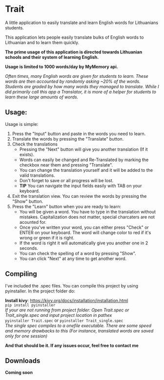 # Trait
A little application to easily translate and learn English words for Lithuanians students.

This application lets people easily translate bulks of English words to Lithuanian and to learn them quickly.

**The prime usage of this application is directed towards Lithuanian schools and their system of learning English.**

**Usage is limited to 1000 words/day by MyMemory api.**

_Often times, many English words are given for students to learn. These words are then accounted by randomly asking ~20% of the words. Students are graded by how many words they managed to translate. While I did primarily call this app a Translator, it is more of a helper for students to learn these large amounts of words._

## Usage:

Usage is simple:
1. Press the "Input" button and paste in the words you need to learn.
2. Translate the words by pressing the "Translate" button.
3. Check the translations
    * Pressing the "Next" button will give you another translation (If it exists).
    * Words can easily be changed and Re-Translated by marking the checkbox near them and pressing "Translate".
    * You can change the translation yourself and it will be added to the valid translations.
    * Don't forget to save or all progress will be lost.
    * **TIP** You can navigate the input fields easily with TAB on your keyboard.
4. Exit the translation view. You can review the words by pressing the "Show" button.
5. Press the "Learn" button when you are ready to learn:
    * You will be given a word. You have to type in the translation without mistakes. Capitalization does not matter, special charcaters are not acounted for.
    * Once you've written your word, you can either press "Check" or ENTER on your keyboard. The word will change color to red if it's wrong or green if it is right.
    * If the word is right it will automatically give you another one in 2 seconds.
    * You can check the spelling of a word by pressing "Show".
    * You can click "Next" at any time to get another word.

## Compiling

I've included the .spec files. You can compile this project by using pyinstaller.
In the project folder do:

**Install kivy**: https://kivy.org/docs/installation/installation.html  
`pip install pyinstaller`  
_If your are not running from project folder: Open Trait.spec or Trait_single.spec and input project location in pathex_  
`pyinstaller Trait.spec` or `pyinstaller Trait_single.spec`  
_The single spec compiles to a onefile executable. There are some speed and memory drawbacks to this (For instance, translated words are saved only for one session)_  

**And that should be it. If any issues occur, feel free to contact me**

## Downloads

**Coming soon**
